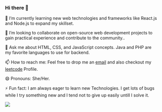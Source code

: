 ### Hi there 👋

🌱 I’m currently learning new web technologies and frameworks like React.js and Node.js to expand my skillset.

👯 I’m looking to collaborate on open-source web development projects to gain practical experience and contribute to the community..

💬 Ask me about HTML, CSS, and JavaScript concepts. Java and PHP are my favorite languages to use for backend.

📫 How to reach me: Feel free to drop me an [email](mailto:hellypatel.1104@gmail.com) and also checkout my [leetcode](https://leetcode.com/helly_patel/) Profile.

😄 Pronouns: She/Her.

⚡ Fun fact: I am always eager to learn new Technologies. I get lots of bugs while I try something new and I tend not to give up easily untill I solve it.




[![](https://github-readme-stats.vercel.app/api/top-langs/?username=hellypatel103&layout=compact)](https://github.com/hellypatel103)
